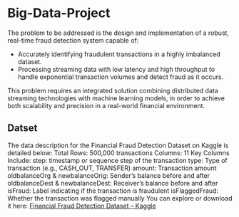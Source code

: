 # Big-Data-Project

The problem to be addressed is the design and implementation of a robust, real-time fraud detection system capable of:
- Accurately identifying fraudulent transactions in a highly imbalanced dataset.
- Processing streaming data with low latency and high throughput to handle exponential transaction volumes and detect fraud as it occurs.

This problem requires an integrated solution combining distributed data streaming technologies with machine learning models, in order to achieve both scalability and precision in a real-world financial environment.


## Datset
The data description for the Financial Fraud Detection Dataset on Kaggle is detailed below:
Total Rows: 500,000 transactions
Columns: 11
Key Columns Include:
step:  timestamp or sequence step of the transaction
type: Type of transaction (e.g., CASH_OUT, TRANSFER)
amount: Transaction amount
oldbalanceOrg & newbalanceOrig: Sender’s balance before and after
oldbalanceDest & newbalanceDest: Receiver’s balance before and after
isFraud: Label indicating if the transaction is fraudulent
isFlaggedFraud: Whether the transaction was flagged manually
You can explore or download it here: [Financial Fraud Detection Dataset – Kaggle](https://www.kaggle.com/datasets/sriharshaeedala/financial-fraud-detection-dataset)
